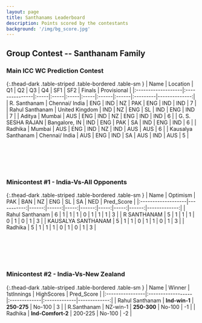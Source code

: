 ```yaml
---
layout: page
title: Santhanams Leaderboard
description: Points scored by the contestants
background: '/img/bg_score.jpg'
---
```


## Group Contest -- Santhanam Family


### Main ICC WC Prediction Contest


{:.thead-dark .table-striped .table-bordered .table-sm }
| Name               | Location       | Q1   | Q2   | Q3   | Q4   | SF1   | SF2   | Finals   |   Provisional |
|:-------------------|:---------------|:-----|:-----|:-----|:-----|:------|:------|:---------|--------------:|
| R. Santhanam       | Chennai/ India | ENG  | IND  | NZ   | PAK  | ENG   | IND   | IND      |             7 |
| Rahul Santhanam    | United Kingdom | IND  | NZ   | ENG  | SL   | IND   | ENG   | IND      |             7 |
| Aditya             | Mumbai         | AUS  | ENG  | IND  | NZ   | ENG   | IND   | IND      |             6 |
| G. S. SESHA RAJAN  | Bangalore, IN  | IND  | ENG  | PAK  | SA   | IND   | ENG   | IND      |             6 |
| Radhika            | Mumbai         | AUS  | ENG  | IND  | NZ   | IND   | AUS   | AUS      |             6 |
| Kausalya Santhanam | Chennai/ India | AUS  | ENG  | IND  | SA   | AUS   | IND   | AUS      |             5 |

 <br>

 <br>

 <br>

 <br>

### Minicontest #1 - India-Vs-All Opponents


{:.thead-dark .table-striped .table-bordered .table-sm }
| Name               |   Optimism |   PAK |   BAN |   NZ |   ENG |   SL |   SA |   NED |   Pred_Score |
|:-------------------|-----------:|------:|------:|-----:|------:|-----:|-----:|------:|-------------:|
| Rahul Santhanam    |          6 |     1 |     1 |    1 |     0 |    1 |    1 |     1 |            3 |
| R SANTHANAM        |          5 |     1 |     1 |    1 |     0 |    1 |    0 |     1 |            3 |
| KAUSALYA SANTHANAM |          5 |     1 |     1 |    0 |     1 |    1 |    0 |     1 |            3 |
| Radhika            |          5 |     1 |     1 |    1 |     0 |    1 |    0 |     1 |            3 |

<br>

<br>

<br>

<br>

### Minicontest #2 - India-Vs-New Zealand


{:.thead-dark .table-striped .table-bordered .table-sm }
| Name            | Winner            | 1stInnings   | HighScores   |   Pred_Score |
|:----------------|:------------------|:-------------|:-------------|-------------:|
| Rahul Santhanam | **Ind-win-1**     | **250-275**  | No-100       |            3 |
| R.Santhanam     | NZ-win-1          | **250-300**  | No-100       |           -1 |
| Radhika         | **Ind-Comfort-2** | 200-225      | No-100       |           -2 |

<br>

<br>

<br>

<br>
